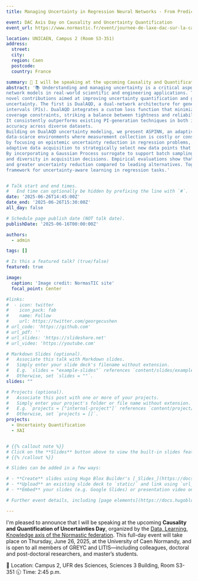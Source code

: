 ```yaml
---
title: Managing Uncertainty in Regression Neural Networks - From Prediction Intervals to Adaptive Sampling

event: DAC Axis Day on Causality and Uncertainty Quantification
event_url: https://www.normastic.fr/event/journee-de-laxe-dac-sur-la-causalite-et-la-quantification-dincertiture/#:~:text=rapidly%20evolving%20field.-,2%3A45%20p.m,-.%3A%20Giorgio%20Morales

location: UNICAEN, Campus 2 (Room S3-351)
address:
  street: 
  city: 
  region: Caen
  postcode: 
  country: France

summary: 🎤 I will be speaking at the upcoming Causality and Quantification of Uncertainties Day. 
abstract: '📚 Understanding and managing uncertainty is a critical aspect of deploying regression neural 
network models in real-world scientific and engineering applications. This presentation introduces two 
novel contributions aimed at improving uncertainty quantification and guiding data acquisition under 
uncertainty. The first is DualAQD, a dual-network architecture for generating high-quality prediction 
intervals (PIs). DualAQD integrates a custom loss function that minimizes interval width while ensuring 
coverage constraints, striking a balance between tightness and reliability of uncertainty estimates. 
It consistently outperforms existing PI-generation techniques in both interval efficiency and prediction 
accuracy across diverse datasets. 
Building on DualAQD uncertainty modeling, we present ASPINN, an adaptive sampling strategy designed for 
data-scarce environments where measurement collection is costly or constrained. ASPINN addresses this 
by focusing on epistemic uncertainty reduction in regression problems, using NN-generated PIs to guide 
adaptive data acquisition to strategically select new data points that most reduce model uncertainty. 
By incorporating a Gaussian Process surrogate to support batch sampling, ASPINN balances informativeness 
and diversity in acquisition decisions. Empirical evaluations show that ASPINN achieves faster convergence 
and greater uncertainty reduction compared to leading alternatives. Together, these methods offer a robust 
framework for uncertainty-aware learning in regression tasks.'


# Talk start and end times.
#   End time can optionally be hidden by prefixing the line with `#`.
date: '2025-06-26T14:45:00Z'
date_end: '2025-06-26T15:30:00Z'
all_day: false

# Schedule page publish date (NOT talk date).
publishDate: '2025-06-16T00:00:00Z'

authors:
  - admin

tags: []

# Is this a featured talk? (true/false)
featured: true

image:
  caption: 'Image credit: NormasTIC site'
  focal_point: Center

#links:
#  - icon: twitter
#    icon_pack: fab
#    name: Follow
#    url: https://twitter.com/georgecushen
# url_code: 'https://github.com'
# url_pdf: ''
# url_slides: 'https://slideshare.net'
# url_video: 'https://youtube.com'

# Markdown Slides (optional).
#   Associate this talk with Markdown slides.
#   Simply enter your slide deck's filename without extension.
#   E.g. `slides = "example-slides"` references `content/slides/example-slides.md`.
#   Otherwise, set `slides = ""`.
slides: ""

# Projects (optional).
#   Associate this post with one or more of your projects.
#   Simply enter your project's folder or file name without extension.
#   E.g. `projects = ["internal-project"]` references `content/project/deep-learning/index.md`.
#   Otherwise, set `projects = []`.
projects:
  - Uncertainty Quantification
  - XAI


# {{% callout note %}}
# Click on the **Slides** button above to view the built-in slides feature.
# {{% /callout %}}

# Slides can be added in a few ways:

# - **Create** slides using Hugo Blox Builder's [_Slides_](https://docs.hugoblox.com/reference/content-types/) feature and link using `slides` parameter in the front matter of the talk file
# - **Upload** an existing slide deck to `static/` and link using `url_slides` parameter in the front matter of the talk file
# - **Embed** your slides (e.g. Google Slides) or presentation video on this page using [shortcodes](https://docs.hugoblox.com/reference/markdown/).

# Further event details, including [page elements](https://docs.hugoblox.com/reference/markdown/) such as image galleries, can be added to the body of this page.

---
```


I'm pleased to announce that I will be speaking at the upcoming **Causality and Quantification of Uncertainties Day**, organized by the [Data, Learning, Knowledge axis of the Normastic federation](https://www.normastic.fr/donnees-apprentissage-connaissances/). 
This full-day event will take place on Thursday, June 26, 2025, at the University of Caen Normandy, and is open to all members of GREYC and LITIS—including colleagues, doctoral and post-doctoral researchers, and master’s students.

📍 Location: Campus 2, UFR des Sciences, Sciences 3 Building, Room S3-351
🕤 Time: 2:45 p.m.